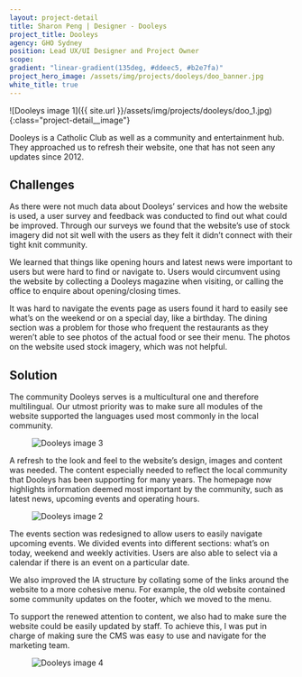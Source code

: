 ```yaml
---
layout: project-detail
title: Sharon Peng | Designer - Dooleys
project_title: Dooleys
agency: GHO Sydney
position: Lead UX/UI Designer and Project Owner
scope:
gradient: "linear-gradient(135deg, #ddeec5, #b2e7fa)"
project_hero_image: /assets/img/projects/dooleys/doo_banner.jpg
white_title: true
---
```


![Dooleys image 1]({{ site.url }}/assets/img/projects/dooleys/doo_1.jpg){:class="project-detail__image"}

Dooleys is a Catholic Club as well as a community and entertainment hub. They approached us to refresh their website, one that has not seen any updates since 2012.

## Challenges
As there were not much data about Dooleys’ services and how the website is used, a user survey and feedback was conducted to find out what could be improved. Through our surveys we found that the website’s use of stock imagery did not sit well with the users as they felt it didn’t connect with their tight knit community.

We learned that things like opening hours and latest news were important to users but were hard to find or navigate to. Users would circumvent using the website by collecting a Dooleys magazine when visiting, or calling the office to enquire about opening/closing times.

It was hard to navigate the events page as users found it hard to easily see what’s on the weekend or on a special day, like a birthday. The dining section was a problem for those who frequent the restaurants as they weren’t able to see photos of the actual food or see their menu. The photos on the website used stock imagery, which was not helpful.

## Solution
The community Dooleys serves is a multicultural one and therefore multilingual. Our utmost priority was to make sure all modules of the website supported the languages used most commonly in the local community.

<figure>
  <img alt="Dooleys image 3" class="project-detail__image" src="{{ site.url }}/assets/img/projects/dooleys/doo_3.jpg" />
</figure>

A refresh to the look and feel to the website’s design, images and content was needed. The content especially needed to reflect the local community that Dooleys has been supporting for many years. The homepage now highlights information deemed most important by the community, such as latest news, upcoming events and operating hours.

<figure>
  <img alt="Dooleys image 2" class="project-detail__image" src="{{ site.url }}/assets/img/projects/dooleys/doo_2.jpg" />
</figure>

The events section was redesigned to allow users to easily navigate upcoming events. We divided events into different sections: what’s on today, weekend and weekly activities. Users are also able to select via a calendar if there is an event on a particular date.

We also improved the IA structure by collating some of the links around the website to a more cohesive menu. For example, the old website contained some community updates on the footer, which we moved to the menu.

To support the renewed attention to content, we also had to make sure the website could be easily updated by staff. To achieve this, I was put in charge of making sure the CMS was easy to use and navigate for the marketing team.
<figure>
  <img alt="Dooleys image 4" class="project-detail__image" src="{{ site.url }}/assets/img/projects/dooleys/doo_4.gif" />
</figure>
